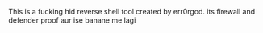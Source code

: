 This is a fucking hid reverse shell tool created by err0rgod. its firewall and defender proof
aur ise banane me lagi